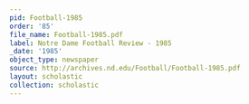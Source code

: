 ```yaml
---
pid: Football-1985
order: '85'
file_name: Football-1985.pdf
label: Notre Dame Football Review - 1985
_date: '1985'
object_type: newspaper
source: http://archives.nd.edu/Football/Football-1985.pdf
layout: scholastic
collection: scholastic
---
```

